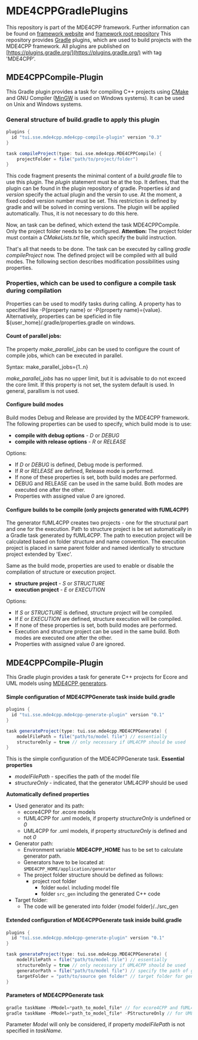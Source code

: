 # MDE4CPPGradlePlugins
This repository is part of the MDE4CPP framework. Further information can be found on [framework website](https://sse.tu-ilmenau.de/mde4cpp) and [framework root repository](https://github.com/MDE4CPP/MDE4CPP)
This repository provides [Gradle](https://gradle.org/) plugins, which are used to build projects with the MDE4CPP framework.
All plugins are published on [https://plugins.gradle.org/](https://plugins.gradle.org/) with tag 'MDE4CPP'.

## MDE4CPPCompile-Plugin
This Gradle plugin provides a task for compiling C++ projects using [CMake](https://cmake.org/) and GNU Compiler ([MinGW]() is used on Windows systems). It can be used on Unix and Windows systems.

### General structure of build.gradle to apply this plugin

```gradle
plugins {
  id "tui.sse.mde4cpp.mde4cpp-compile-plugin" version "0.3"
}

task compileProject(type: tui.sse.mde4cpp.MDE4CPPCompile) {
	projectFolder = file("path/to/project/folder")
}
```
This code fragment presents the minimal content of a *build.gradle* file to use this plugin.
The *plugin* statement must be at the top. It defines, that the plugin can be found in the plugin repository of gradle. Properties *id* and *version* specify the actual plugin and the versin to use. At the moment, a fixed coded version number must be set. This restriction is defined by gradle and will be solved in coming versions.
The plugin will be applied automatically. Thus, it is not necessary to do this here.

Now, an task can be defined, which extend the task MDE4CPPCompile. Only the project folder needs to be configured.
**Attention:** The project folder must contain a *CMakeLists.txt* file, which specify the build instruction.

That's all that needs to be done. The task can be executed by calling *gradle compileProject* now.
The defined project will be compiled with all build modes. The following section describes modification possibilities using properties.


### Properties, which can be used to configure a compile task during compilation
Properties can be used to modify tasks during calling. A property has to specified like -P{property name} or -P{property name}={value}. Alternatively, properties can be speficied in file ${user_home}/.gradle/properties.gradle on windows.


#### Count of parallel jobs:
The property *make_parallel_jobs* can be used to configure the count of compile jobs, which can be executed in parallel.

Syntax: make_parallel_jobs={1..n}

*make_parallel_jobs* has no upper limit, but it is advisable to do not exceed the core limit.
If this property is not set, the system default is used. In general, parallism is not used.

#### Configure build modes
Build modes Debug and Release are provided by the MDE4CPP framework.
The following properties can be used to specify, which build mode is to use:
* **compile with debug options** - *D* or *DEBUG*
* **compile with release options** - *R* or *RELEASE*

Options:
 * If *D* or *DEBUG* is defined, Debug mode is performed.
 * If *R* or *RELEASE* are defined, Release mode is performed.
 * If none of these properties is set, both build modes are performed.
 * DEBUG and RELEASE can be used in the same build. Both modes are executed one after the other.
 * Properties with assigned value *0* are ignored.
 
#### Configure builds to be compile (only projects generated with fUML4CPP)
The generator fUML4CPP creates two projects - one for the structural part and one for the execution. Path to structure project is be set automatically in a Gradle task generated by fUML4CPP. The path to execution project will be calculated based on folder structure and name convention. The execution project is placed in same parent folder and named identically to structure project extended by 'Exec'.

Same as the build mode, properties are used to enable or disable the compilation of structure or execution project.
* **structure project** - *S* or *STRUCTURE*
* **execution project** - *E* or *EXECUTION*

Options:
 * If *S* or *STRUCTURE* is defined, structure project will be compiled.
 * If *E* or *EXECUTION* are defined, structure execution will be compiled.
 * If none of these properties is set, both build modes are performed.
 * Execution and structure project can be used in the same build. Both modes are executed one after the other.
 * Properties with assigned value *0* are ignored.

## MDE4CPPCompile-Plugin
This Gradle plugin provides a task for generate C++ projects for Ecore and UML models using [MDE4CPP generators](https://sse.tu-ilmenau.de/mde4cpp).


#### Simple configuration of MDE4CPPGenerate task inside build.gradle

```gradle
plugins {
  id "tui.sse.mde4cpp.mde4cpp-generate-plugin" version "0.1"
}

task generateProject(type: tui.sse.mde4cpp.MDE4CPPGenerate) {
	modelFilePath = file("path/to/model file") // essentially
    structureOnly = true // only necessary if UML4CPP should be used
}
```

This is the simple configuration of the MDE4CPPGenerate task.
**Essential properties**
 * *modelFilePath* - specifies the path of the model file
 * *structureOnly* - indicated, that the generator UML4CPP should be used

**Automatically defined properties**
 * Used generator and its path:
 	* ecore4CPP for .ecore models
 	* fUML4CPP for .uml models, if property *structureOnly* is undefined or *0*
 	* UML4CPP for .uml models, if property *structureOnly* is defined and not *0*
 * Generator path:
 	* Environment variable **MDE4CPP_HOME** has to be set to calculate generator path.
 	* Generators have to be located at: `$MDE4CPP_HOME/application/generator`
 	* The project folder structure should be defined as follows:
 		* project root folder
 			* folder `model` including model file
 			* folder `src_gen` including the generated C++ code
 * Target folder:
 	* The code will be generated into folder {model folder}/../src_gen




#### Extended configuration of MDE4CPPGenerate task inside build.gradle
```gradle 
plugins {
  id "tui.sse.mde4cpp.mde4cpp-generate-plugin" version "0.1"
}

task generateProject(type: tui.sse.mde4cpp.MDE4CPPGenerate) {
	modelFilePath = file("path/to/model file") // essentially
    structureOnly = true // only necessary if UML4CPP should be used 
    generatorPath = file("path/to/model file") // specify the path of generator which should be used
    targetFolder = "path/to/source gen folder" // target folder for generated source code, relative from model folder
}
```

#### Parameters of MDE4CPPGenerate task

```gradle
gradle taskName -PModel=*path_to_model_file* // for ecore4CPP and fUML4CPP
gradle taskName -PModel=*path_to_model_file* -PStructureOnly // for UML4CPP

```
Parameter *Model* will only be considered, if property *modelFilePath* is not specified in *taskName*.